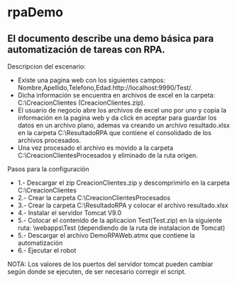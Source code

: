# rpaDemo

<h2>El documento describe una demo básica para automatización de tareas con RPA.</h2>

<p>
Descripcion del escenario:</p>
<ul>
<li>Existe una pagina web con los siguientes campos: Nombre,Apellido,Telefono,Edad.http://localhost:9990/Test/.</li>
<li>Dicha información se encuentra en archivos de excel en la carpeta: C:\CreacionClientes (CreacionClientes.zip).</li>
<li>El usuario de negocio abre los archivos de excel uno por uno y copia la información en la pagina web y da click en aceptar para guardar los datos en un archivo plano, ademas va creando un archivo resultado.xlsx en la carpeta C:\ResultadoRPA que contiene el consolidado de los archivos procesados.</li>
<li>Una vez procesado el archivo es movido a la carpeta C:\CreacionClientesProcesados y eliminado de la ruta origen.</li>
</ul>


<p>Pasos para la configuración</p>
<ul>
<li>1.- Descargar el zip CreacionClientes.zip y descomprimirlo en la carpeta C:\CreacionClientes</li>
<li>2.- Crear la carpeta C:\CreacionClientesProcesados</li>
<li>3.- Crear la carpeta C:\ResultadoRPA y colocar el archivo resultado.xlsx</li>
<li>4.- Instalar el servidor Tomcat V9.0</li>
<li>5.- Colocar el contenido de la aplicacion Test(Test.zip) en la siguiente ruta: <C:\Tomcat 9.0>\webapps\Test (dependiendo de la ruta de instalacion de Tomcat) </li>
<li>5.- Descargar el archivo DemoRPAWeb.atmx que contiene la automatización</li>
<li>6.- Ejecutar el robot</li>
</ul>

<p>NOTA: Los valores de los puertos del servidor tomcat pueden cambiar según donde se ejecuten, de ser necesario corregir el script.</p>

